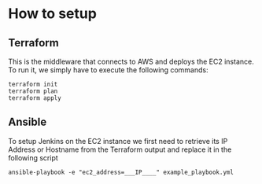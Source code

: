 # How to setup 
## Terraform
This is the middleware that connects to AWS and deploys the EC2 instance. To run it, we simply have to execute the following commands:
```
terraform init
terraform plan
terraform apply 
```
## Ansible 
To setup Jenkins on the EC2 instance we first need to retrieve its IP Address or Hostname from the Terraform output and replace it in the following script
```
ansible-playbook -e "ec2_address=___IP____" example_playbook.yml
```